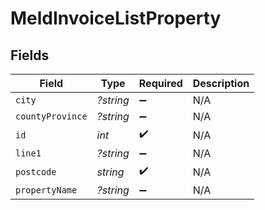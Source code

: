# MeldInvoiceListProperty


## Fields

| Field              | Type               | Required           | Description        |
| ------------------ | ------------------ | ------------------ | ------------------ |
| `city`             | *?string*          | :heavy_minus_sign: | N/A                |
| `countyProvince`   | *?string*          | :heavy_minus_sign: | N/A                |
| `id`               | *int*              | :heavy_check_mark: | N/A                |
| `line1`            | *?string*          | :heavy_minus_sign: | N/A                |
| `postcode`         | *string*           | :heavy_check_mark: | N/A                |
| `propertyName`     | *?string*          | :heavy_minus_sign: | N/A                |